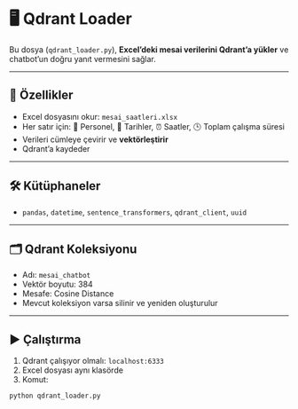 # 🖥️ Qdrant Loader

Bu dosya (`qdrant_loader.py`), **Excel’deki mesai verilerini Qdrant’a yükler** ve chatbot’un doğru yanıt vermesini sağlar.

---

## 📝 Özellikler
- Excel dosyasını okur: `mesai_saatleri.xlsx`   
- Her satır için: 👤 Personel, 📅 Tarihler, ⏰ Saatler, 🕒 Toplam çalışma süresi  
- Verileri cümleye çevirir ve **vektörleştirir**   
- Qdrant’a kaydeder   

---

## 🛠️ Kütüphaneler
- `pandas`, `datetime`, `sentence_transformers`, `qdrant_client`, `uuid`  

---

## 🗂️ Qdrant Koleksiyonu
- Adı: `mesai_chatbot` 
- Vektör boyutu: 384  
- Mesafe: Cosine Distance   
- Mevcut koleksiyon varsa silinir ve yeniden oluşturulur   

---

## ▶️ Çalıştırma
1. Qdrant çalışıyor olmalı: `localhost:6333`   
2. Excel dosyası aynı klasörde   
3. Komut:

```bash
python qdrant_loader.py